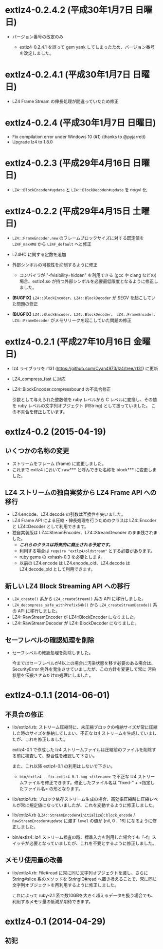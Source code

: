 # extlz4-0.2.4.2 (平成30年1月7日 日曜日)

  * バージョン番号の改定のみ

      * extlz4-0.2.4.1 を誤って gem yank してしまったため、バージョン番号を改定しました。


# extlz4-0.2.4.1 (平成30年1月7日 日曜日)

  * LZ4 Frame Stream の伸長処理が間違っていたため修正


# extlz4-0.2.4 (平成30年1月7日 日曜日)

  * Fix compilation error under Windows 10 (#1) (thanks to @pyjarrett)
  * Upgrade lz4 to 1.8.0


# extlz4-0.2.3 (平成29年4月16日 日曜日)

  * ``LZ4::BlockEncoder#update`` と ``LZ4::BlockDecoder#update`` を nogvl 化


# extlz4-0.2.2 (平成29年4月15日 土曜日)

  * ``LZ4::FrameEncoder.new`` のフレームブロックサイズに対する既定値を
    ``LZ4F_max4MB`` から ``LZ4F_default`` へと修正

  * LZ4HC に関する定数を追加

  * 外部シンボルの可視性を抑制するように修正

    * コンパイラが "-fvisibility=hidden" を利用できる (gcc や clang などの)
      場合、extlz4.so が持つ外部シンボルを必要最低限度となるように修正しました。

  * **(BUGFIX)** ``LZ4::BlockEncoder``、``LZ4::BlockDecoder`` が SEGV
    を起こしていた問題の修正

  * **(BUGFIX)** ``LZ4::BlockEncoder``、``LZ4::BlockDecoder``、
    ``LZ4::FrameEncoder``、``LZ4::FrameDecoder`` がメモリリークを起こしていた問題の修正


# extlz4-0.2.1 (平成27年10月16日 金曜日)

  * lz4 ライブラリを r131 (https://github.com/Cyan4973/lz4/tree/r131) に更新
  * LZ4\_compress\_fast に対応
  * LZ4::BlockEncoder.compressbound の不具合修正

    引数として与えられた整数値を ruby レベルから C レベルに変換し、その値を
    ruby レベルの文字列オブジェクト (RString) として扱っていました。
    この不具合を修正しています。


# extlz4-0.2 (2015-04-19)

## いくつかの名称の変更

  * ストリームをフレーム (frame) に変更しました。
  * これまで extlz4 において raw\*\*\* と呼んできた名称を block\*\*\* に変更しました。

## LZ4 ストリームの独自実装から LZ4 Frame API への移行

  * LZ4.encode、LZ4.decode の引数は互換性を失いました。
  * LZ4 Frame API による圧縮・伸長処理を行うためのクラスは
    LZ4::Encoder と LZ4::Decoder として利用できます。
  * 独自実装版は LZ4::StreamEncoder、LZ4::StreamDecoder のまま残されました。
      * ***これらのクラスは将来的に廃止される予定です。***
      * 利用する場合は ``require "extlz4/oldstream"`` とする必要があります。
      * ruby gems の xxhash-0.3 を必要とします。
      * 以前の LZ4.encode は LZ4.encode\_old、LZ4.decode は LZ4.decode\_old
        として利用できます。

## 新しい LZ4 Block Streaming API への移行

  * ``LZ4_create()`` 系から ``LZ4_createStream()`` 系の API に移行しました。
  * ``LZ4_decompress_safe_withPrefix64k()`` から ``LZ4_createStreamDecode()`` 系の API に移行しました。
  * LZ4::RawStreamEncoder が LZ4::BlockEncoder になりました。
  * LZ4::RawStreamDecoder が LZ4::BlockDecoder になりました。

## セーフレベルの確認処理を削除

  * セーフレベルの確認処理を削除しました。

    今まではセーフレベルが4以上の場合に汚染状態を移す必要のある場合は、
    SecurityError 例外を発生させていましたが、この方針を変更して常に
    汚染状態を伝搬させるだけの処理にしました。


# extlz4-0.1.1 (2014-06-01)

## 不具合の修正

* lib/extlz4.rb: ストリーム圧縮時に、未圧縮ブロックの格納サイズが常に圧縮した時のサイズを格納してしまい、不正な lz4 ストリームを生成していましたが、これを修正しました。

    extlz4-0.1 で作成した lz4 ストリームファイルは圧縮前のファイルを削除する前に検査して、整合性を確認して下さい。

    また、これ以降 extlz4-0.1 の利用はしないで下さい。

    * `bin/extlz4 --fix-extlz4-0.1-bug <filename>` で不正な lz4 ストリームファイルを修正できます。修正したファイル名は "fixed-" + &lt;指定したファイル名&gt; の形となります。

* lib/extlz4.rb: ブロック依存ストリーム生成の場合、高効率圧縮時に圧縮レベルが常に規定値になっていましたが、これを変動するように修正しました。

* lib/extlz4.rb (`LZ4::StreamEncoder#initialize`): `block_encode` / `RawStreamEncoder#update` に渡す `level` の値が [nil, 0 .. 16] になるように修正しました。

* bin/extlz4: lz4 ストリーム検査の時、標準入力を利用した場合でも『-f』スイッチが必要となっていましたが、これを不要とするように修正しました。

## メモリ使用量の改善

* lib/extlz4.rb: File#read に常に同じ文字列オブジェクトを渡し、さらに String#slice 系のメソッドを StringIO#read へ置き換えることで、常に同じ文字列オブジェクトを再利用するように修正しました。

    これによって ruby-2.1 系で数10GBを大きく超えるデータを扱う場合でも、利用するメモリ量の低減が期待できます。


# extlz4-0.1 (2014-04-29)

## 初犯

